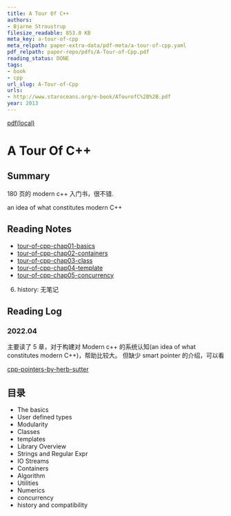 ```yaml
---
title: A Tour Of C++
authors:
- Bjarne Stroustrup
filesize_readable: 853.0 KB
meta_key: a-tour-of-cpp
meta_relpath: paper-extra-data/pdf-meta/a-tour-of-cpp.yaml
pdf_relpath: paper-repo/pdfs/A-Tour-of-Cpp.pdf
reading_status: DONE
tags:
- book
- cpp
url_slug: A-Tour-of-Cpp
urls:
- http://www.staroceans.org/e-book/ATourofC%2B%2B.pdf
year: 2013
---
```


[pdf(local)](../../paper-repo/pdfs/A-Tour-of-Cpp.pdf)

# A Tour Of C++

## Summary

180 页的 modern c++ 入门书，很不错.

an idea of what constitutes modern C++

## Reading Notes

- [tour-of-cpp-chap01-basics](../note-blocks/tour-of-cpp-chap01-basics.md)
- [tour-of-cpp-chap02-containers](../note-blocks/tour-of-cpp-chap02-containers.md)
- [tour-of-cpp-chap03-class](../note-blocks/tour-of-cpp-chap03-class.md)
- [tour-of-cpp-chap04-template](../note-blocks/tour-of-cpp-chap04-template.md)
- [tour-of-cpp-chap05-concurrency](../note-blocks/tour-of-cpp-chap05-concurrency.md)
6. history: 无笔记

## Reading Log

### 2022.04

主要读了 5 章，对于构建对 Modern c++ 的系统认知(an idea of what constitutes modern C++)，帮助比较大。
但缺少 smart pointer 的介绍，可以看

[cpp-pointers-by-herb-sutter](../note-blocks/cpp-pointers-by-herb-sutter.md)

## 目录

- The basics
- User defined types
- Modularity
- Classes
- templates
- Library Overview
- Strings and Regular Expr
- IO Streams
- Containers
- Algorithm
- Utilities
- Numerics
- concurrency
- history and compatibility
